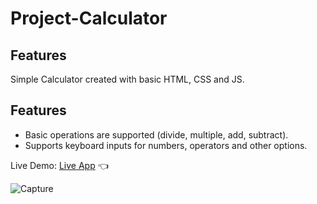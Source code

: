 # Project-Calculator

## Features

Simple Calculator created with basic HTML, CSS and JS.

## Features

- Basic operations are supported (divide, multiple, add, subtract).
- Supports keyboard inputs for numbers, operators and other options.

Live Demo: [Live App](https://swhag.github.io/Project-Calculator/) :point_left:

![Capture](https://user-images.githubusercontent.com/109196962/213091384-c0cceb58-0618-4c61-b3c0-9bcb62c56bb6.PNG)
